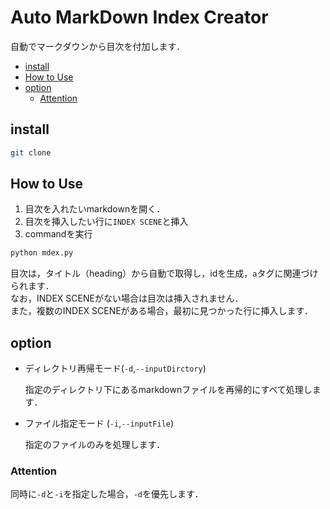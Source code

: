 # Auto MarkDown Index Creator

自動でマークダウンから目次を付加します．  
<!-- INDEX SCENE -->

- [install](#INDEX-install0)
- [How to Use](#INDEX-HowtoUse1)
- [option](#INDEX-option2)
  - [Attention](#INDEX-Attention3)

<!-- INDEX SCENE END -->

<a id="INDEX-install0" name="install"></a>

## install

```bash
git clone 
```

<a id="INDEX-HowtoUse1" name="How to Use"></a>

## How to Use

1. 目次を入れたいmarkdownを開く．
1. 目次を挿入したい行に`INDEX SCENE`と挿入
1. commandを実行

```python
python mdex.py
```

目次は，タイトル（heading）から自動で取得し，idを生成，`a`タグに関連づけられます．  
なお，INDEX SCENEがない場合は目次は挿入されません．  
また，複数のINDEX SCENEがある場合，最初に見つかった行に挿入します．

<a id="INDEX-option2" name="option"></a>

## option

- ディレクトリ再帰モード(`-d`,`--inputDirctory`)

    指定のディレクトリ下にあるmarkdownファイルを再帰的にすべて処理します．

- ファイル指定モード (`-i`,`--inputFile`)

    指定のファイルのみを処理します．

<a id="INDEX-Attention3" name="Attention"></a>

### Attention

同時に`-d`と`-i`を指定した場合，`-d`を優先します．
